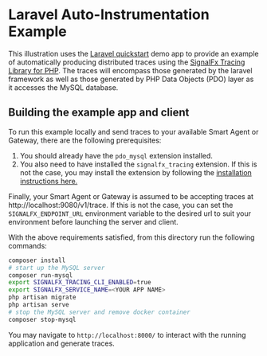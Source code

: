 # Laravel Auto-Instrumentation Example

This illustration uses the [Laravel quickstart](https://laravel.com/docs/5.2/quickstart-intermediate) demo app to provide an example of automatically producing distributed traces using the
[SignalFx Tracing Library for PHP](https://github.com/signalfx/signalfx-php-tracing). The traces will encompass those generated by the laravel framework as well as those generated by PHP Data Objects (PDO) layer as it accesses the MySQL database. 

## Building the example app and client

To run this example locally and send traces to your available Smart Agent or Gateway, there are the following prerequisites:

1. You should already have the `pdo_mysql` extension installed.
2. You also need to have installed the `signalfx_tracing` extension. If this is not the case, you may install the extension by following the [installation instructions here.](https://github.com/signalfx/signalfx-php-tracing/README.md#installation)

Finally, your Smart Agent or Gateway is assumed to be accepting traces at http://localhost:9080/v1/trace.  If this is not the case,
you can set the `SIGNALFX_ENDPOINT_URL` environment variable to the desired url to suit your environment before launching the server and client.

With the above requirements satisfied, from this directory run the following commands:

```bash
composer install
# start up the MySQL server
composer run-mysql
export SIGNALFX_TRACING_CLI_ENABLED=true
export SIGNALFX_SERVICE_NAME=<YOUR APP NAME>
php artisan migrate
php artisan serve
# stop the MySQL server and remove docker container
composer stop-mysql
```

You may navigate to `http://localhost:8000/` to interact with the running application and generate traces.
